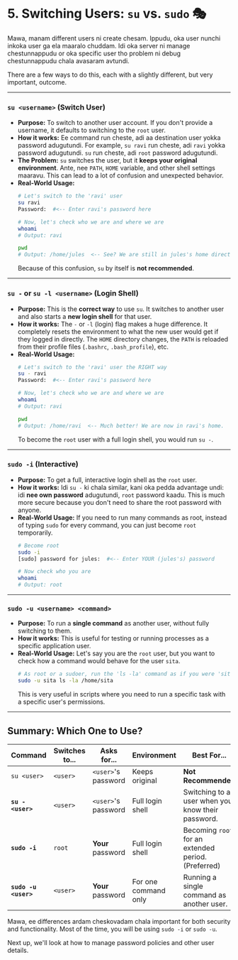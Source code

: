 # 5. Switching Users: `su` vs. `sudo` 🎭

Mawa, manam different users ni create chesam. Ippudu, oka user nunchi inkoka user ga ela maaralo chuddam. Idi oka server ni manage chestunnappudu or oka specific user tho problem ni debug chestunnappudu chala avasaram avtundi.

There are a few ways to do this, each with a slightly different, but very important, outcome.

---

### **`su <username>`** (Switch User)

*   **Purpose:** To switch to another user account. If you don't provide a username, it defaults to switching to the `root` user.
*   **How it works:** Ee command run cheste, adi aa destination user yokka password adugutundi. For example, `su ravi` run cheste, adi `ravi` yokka password adugutundi. `su` run cheste, adi `root` password adugutundi.
*   **The Problem:** `su` switches the user, but it **keeps your original environment**. Ante, nee `PATH`, `HOME` variable, and other shell settings maaravu. This can lead to a lot of confusion and unexpected behavior.
*   **Real-World Usage:**
    ```bash
    # Let's switch to the 'ravi' user
    su ravi
    Password:  #<-- Enter ravi's password here

    # Now, let's check who we are and where we are
    whoami
    # Output: ravi

    pwd
    # Output: /home/jules  <-- See? We are still in jules's home directory! This is confusing.
    ```
    Because of this confusion, `su` by itself is **not recommended**.

---

### **`su -`** or **`su -l <username>`** (Login Shell)

*   **Purpose:** This is the **correct way** to use `su`. It switches to another user and also starts a **new login shell** for that user.
*   **How it works:** The `-` or `-l` (login) flag makes a huge difference. It completely resets the environment to what the new user would get if they logged in directly. The `HOME` directory changes, the `PATH` is reloaded from their profile files (`.bashrc`, `.bash_profile`), etc.
*   **Real-World Usage:**
    ```bash
    # Let's switch to the 'ravi' user the RIGHT way
    su - ravi
    Password:  #<-- Enter ravi's password here

    # Now, let's check who we are and where we are
    whoami
    # Output: ravi

    pwd
    # Output: /home/ravi  <-- Much better! We are now in ravi's home.
    ```
    To become the `root` user with a full login shell, you would run `su -`.

---

### **`sudo -i`** (Interactive)

*   **Purpose:** To get a full, interactive login shell as the `root` user.
*   **How it works:** Idi `su -` ki chala similar, kani oka pedda advantage undi: idi **nee own password** adugutundi, `root` password kaadu. This is much more secure because you don't need to share the root password with anyone.
*   **Real-World Usage:**
    If you need to run many commands as root, instead of typing `sudo` for every command, you can just become `root` temporarily.
    ```bash
    # Become root
    sudo -i
    [sudo] password for jules:  #<-- Enter YOUR (jules's) password

    # Now check who you are
    whoami
    # Output: root
    ```

---

### **`sudo -u <username> <command>`**

*   **Purpose:** To run a **single command** as another user, without fully switching to them.
*   **How it works:** This is useful for testing or running processes as a specific application user.
*   **Real-World Usage:**
    Let's say you are the `root` user, but you want to check how a command would behave for the user `sita`.
    ```bash
    # As root or a sudoer, run the 'ls -la' command as if you were 'sita'
    sudo -u sita ls -la /home/sita
    ```
    This is very useful in scripts where you need to run a specific task with a specific user's permissions.

---

## Summary: Which One to Use?

| Command                 | Switches to... | Asks for...         | Environment             | Best For...                                         |
| ----------------------- | -------------- | ------------------- | ----------------------- | --------------------------------------------------- |
| `su <user>`             | `<user>`       | `<user>`'s password | Keeps original          | **Not Recommended**                                 |
| **`su - <user>`**       | `<user>`       | `<user>`'s password | Full login shell        | Switching to a user when you know their password.   |
| **`sudo -i`**           | `root`         | **Your** password   | Full login shell        | Becoming `root` for an extended period. (Preferred) |
| **`sudo -u <user>`**    | `<user>`       | **Your** password   | For one command only    | Running a single command as another user.           |

Mawa, ee differences ardam cheskovadam chala important for both security and functionality. Most of the time, you will be using `sudo -i` or `sudo -u`.

Next up, we'll look at how to manage password policies and other user details.
